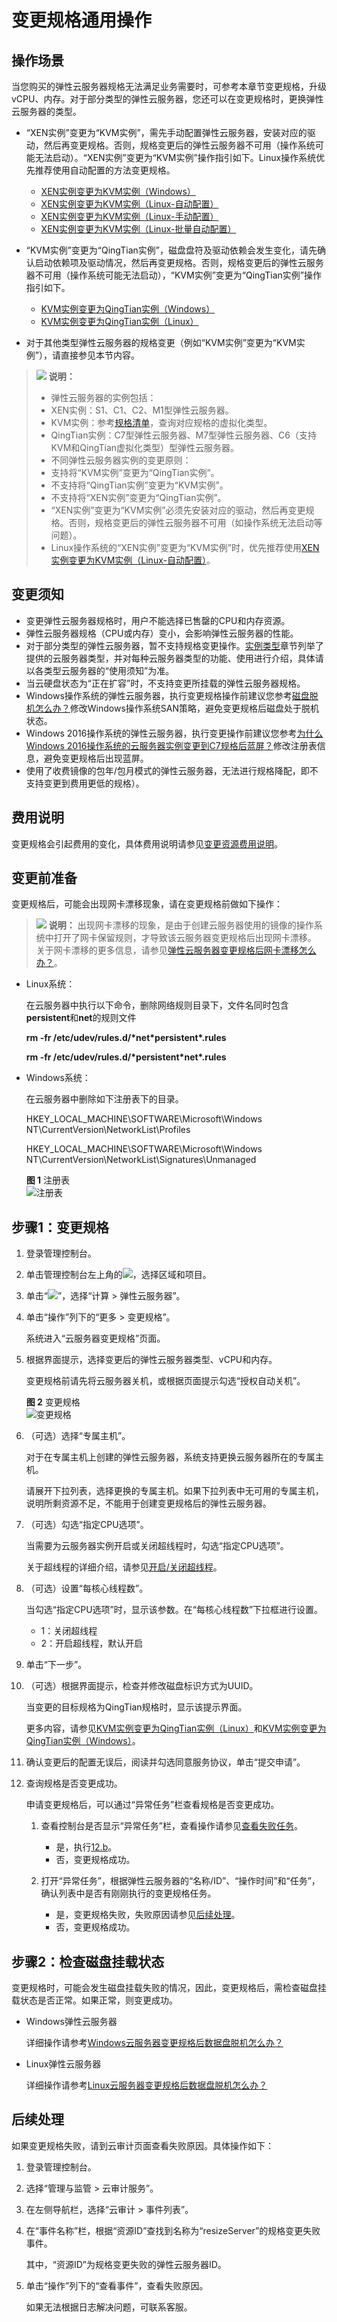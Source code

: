 # 变更规格通用操作<a name="ZH-CN_TOPIC_0013771092"></a>

## 操作场景<a name="zh-cn_topic_0013859511_section14602858172718"></a>

当您购买的弹性云服务器规格无法满足业务需要时，可参考本章节变更规格，升级vCPU、内存。对于部分类型的弹性云服务器，您还可以在变更规格时，更换弹性云服务器的类型。

-   “XEN实例”变更为“KVM实例”，需先手动配置弹性云服务器，安装对应的驱动，然后再变更规格。否则，规格变更后的弹性云服务器不可用（操作系统可能无法启动）。“XEN实例”变更为“KVM实例”操作指引如下。Linux操作系统优先推荐使用自动配置的方法变更规格。
    -   [XEN实例变更为KVM实例（Windows）](XEN实例变更为KVM实例（Windows）.md)
    -   [XEN实例变更为KVM实例（Linux-自动配置）](XEN实例变更为KVM实例（Linux-自动配置）.md)
    -   [XEN实例变更为KVM实例（Linux-手动配置）](XEN实例变更为KVM实例（Linux-手动配置）.md)
    -   [XEN实例变更为KVM实例（Linux-批量自动配置）](XEN实例变更为KVM实例（Linux-批量自动配置）.md)

-   “KVM实例”变更为“QingTian实例”，磁盘盘符及驱动依赖会发生变化，请先确认启动依赖项及驱动情况，然后再变更规格。否则，规格变更后的弹性云服务器不可用（操作系统可能无法启动），“KVM实例”变更为“QingTian实例”操作指引如下。
    -   [KVM实例变更为QingTian实例（Windows）](KVM实例变更为QingTian实例（Windows）.md)
    -   [KVM实例变更为QingTian实例（Linux）](KVM实例变更为QingTian实例（Linux）.md)

-   对于其他类型弹性云服务器的规格变更（例如“KVM实例”变更为“KVM实例”），请直接参见本节内容。

>![](public_sys-resources/icon-note.gif) **说明：** 
>-   弹性云服务器的实例包括：
>    -   XEN实例：S1、C1、C2、M1型弹性云服务器。
>    -   KVM实例：参考[规格清单](https://support.huaweicloud.com/productdesc-ecs/zh-cn_topic_0159822360.html)，查询对应规格的虚拟化类型。
>    -   QingTian实例：C7型弹性云服务器、M7型弹性云服务器、C6（支持KVM和QingTian虚拟化类型）型弹性云服务器。
>-   不同弹性云服务器实例的变更原则：
>    -   支持将“KVM实例”变更为“QingTian实例”。
>    -   不支持将“QingTian实例”变更为“KVM实例”。
>    -   不支持将“XEN实例”变更为“QingTian实例”。
>-   “XEN实例”变更为“KVM实例”必须先安装对应的驱动，然后再变更规格。否则，规格变更后的弹性云服务器不可用（如操作系统无法启动等问题）。
>-   Linux操作系统的“XEN实例”变更为“KVM实例”时，优先推荐使用[XEN实例变更为KVM实例（Linux-自动配置）](XEN实例变更为KVM实例（Linux-自动配置）.md)。

## 变更须知<a name="zh-cn_topic_0013859511_section57753505172833"></a>

-   变更弹性云服务器规格时，用户不能选择已售罄的CPU和内存资源。
-   弹性云服务器规格（CPU或内存）变小，会影响弹性云服务器的性能。
-   对于部分类型的弹性云服务器，暂不支持规格变更操作。[实例类型](https://support.huaweicloud.com/productdesc-ecs/zh-cn_topic_0035470096.html)章节列举了提供的云服务器类型，并对每种云服务器类型的功能、使用进行介绍，具体请以各类型云服务器的“使用须知”为准。
-   当云硬盘状态为“正在扩容”时，不支持变更所挂载的弹性云服务器规格。
-   Windows操作系统的弹性云服务器，执行变更规格操作前建议您参考[磁盘脱机怎么办？](https://support.huaweicloud.com/ecs_faq/zh-cn_topic_0114225937.html)修改Windows操作系统SAN策略，避免变更规格后磁盘处于脱机状态。
-   Windows 2016操作系统的弹性云服务器，执行变更操作前建议您参考[为什么Windows 2016操作系统的云服务器实例变更到C7规格后蓝屏？](https://support.huaweicloud.com/ecs_faq/ecs_faq_0621.html)修改注册表信息，避免变更规格后出现蓝屏。
-   使用了收费镜像的包年/包月模式的弹性云服务器，无法进行规格降配，即不支持变更到费用更低的规格）。

## 费用说明<a name="section33114418403"></a>

变更规格会引起费用的变化，具体费用说明请参见[变更资源费用说明](https://support.huaweicloud.com/usermanual-billing/renewals_topic_60000001.html)。

## 变更前准备<a name="section201182131618"></a>

变更规格后，可能会出现网卡漂移现象，请在变更规格前做如下操作：

>![](public_sys-resources/icon-note.gif) **说明：** 
>出现网卡漂移的现象，是由于创建云服务器使用的镜像的操作系统中打开了网卡保留规则，才导致该云服务器变更规格后出现网卡漂移。
>关于网卡漂移的更多信息，请参见[弹性云服务器变更规格后网卡漂移怎么办？](https://support.huaweicloud.com/ecs_faq/ecs_faq_1311.html)。

-   Linux系统：

    在云服务器中执行以下命令，删除网络规则目录下，文件名同时包含**persistent**和**net**的规则文件

    **rm -fr /etc/udev/rules.d/\*net\*persistent\*.rules**

    **rm -fr /etc/udev/rules.d/\*persistent\*net\*.rules**

-   Windows系统：

    在云服务器中删除如下注册表下的目录。

    HKEY\_LOCAL\_MACHINE\\SOFTWARE\\Microsoft\\Windows NT\\CurrentVersion\\NetworkList\\Profiles

    HKEY\_LOCAL\_MACHINE\\SOFTWARE\\Microsoft\\Windows NT\\CurrentVersion\\NetworkList\\Signatures\\Unmanaged

    **图 1**  注册表<a name="fig18511613141912"></a>  
    ![](figures/注册表.png "注册表")

## 步骤1：变更规格<a name="section997143905215"></a>

1.  登录管理控制台。
2.  单击管理控制台左上角的![](figures/icon-region.png)，选择区域和项目。
3.  单击“![](figures/service-list.jpg)”，选择“计算 \> 弹性云服务器”。
4.  单击“操作”列下的“更多 \> 变更规格”。

    系统进入“云服务器变更规格”页面。

5.  根据界面提示，选择变更后的弹性云服务器类型、vCPU和内存。

    变更规格前请先将云服务器关机，或根据页面提示勾选“授权自动关机”。

    **图 2**  变更规格<a name="fig1167134453919"></a>  
    ![](figures/变更规格.png "变更规格")

6.  （可选）选择“专属主机”。

    对于在专属主机上创建的弹性云服务器，系统支持更换云服务器所在的专属主机。

    请展开下拉列表，选择更换的专属主机。如果下拉列表中无可用的专属主机，说明所剩资源不足，不能用于创建变更规格后的弹性云服务器。

7.  （可选）勾选“指定CPU选项”。

    当需要为云服务器实例开启或关闭超线程时，勾选“指定CPU选项”。

    关于超线程的详细介绍，请参见[开启/关闭超线程](开启-关闭超线程.md)。

8.  （可选）设置“每核心线程数”。

    当勾选“指定CPU选项”时，显示该参数。在“每核心线程数”下拉框进行设置。

    -   1：关闭超线程
    -   2：开启超线程，默认开启

9.  单击“下一步”。
10. （可选）根据界面提示，检查并修改磁盘标识方式为UUID。

    当变更的目标规格为QingTian规格时，显示该提示界面。

    更多内容，请参见[KVM实例变更为QingTian实例（Linux）](KVM实例变更为QingTian实例（Linux）.md)和[KVM实例变更为QingTian实例（Windows）](KVM实例变更为QingTian实例（Windows）.md)。

11. 确认变更后的配置无误后，阅读并勾选同意服务协议，单击“提交申请”。
12. 查询规格是否变更成功。

    申请变更规格后，可以通过“异常任务”栏查看规格是否变更成功。

    1.  查看控制台是否显示“异常任务”栏，查看操作请参见[查看失败任务](查看失败任务.md)。
        -   是，执行[12.b](#li6253192246)。
        -   否，变更规格成功。

    2.  <a name="li6253192246"></a>打开“异常任务”，根据弹性云服务器的“名称/ID”、“操作时间”和“任务”，确认列表中是否有刚刚执行的变更规格任务。
        -   是，变更规格失败，失败原因请参见[后续处理](#section9461027528)。
        -   否，变更规格成功。

## 步骤2：检查磁盘挂载状态<a name="section88041642132813"></a>

变更规格时，可能会发生磁盘挂载失败的情况，因此，变更规格后，需检查磁盘挂载状态是否正常。如果正常，则变更成功。

-   Windows弹性云服务器

    详细操作请参考[Windows云服务器变更规格后数据盘脱机怎么办？](https://support.huaweicloud.com/ecs_faq/ecs_faq_0618.html)

-   Linux弹性云服务器

    详细操作请参考[Linux云服务器变更规格后数据盘脱机怎么办？](https://support.huaweicloud.com/ecs_faq/ecs_faq_0619.html)

## 后续处理<a name="section9461027528"></a>

如果变更规格失败，请到云审计页面查看失败原因。具体操作如下：

1.  登录管理控制台。
2.  选择“管理与监管 \> 云审计服务”。
3.  在左侧导航栏，选择“云审计 \> 事件列表”。
4.  在“事件名称”栏，根据“资源ID”查找到名称为“resizeServer”的规格变更失败事件。

    其中，“资源ID”为规格变更失败的弹性云服务器ID。

5.  单击“操作”列下的“查看事件”，查看失败原因。

    如果无法根据日志解决问题，可联系客服。

